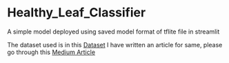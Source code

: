 # Healthy_Leaf_Classifier
A simple model deployed using saved model format of tflite file in streamlit

The dataset used is in this [Dataset](https://www.kaggle.com/prasanshasatpathy/leaves-healthy-or-diseased)
I have written an article for same, please go through this [Medium Article](https://prasanshasatpathy.medium.com/deploying-image-classification-model-using-the-saved-model-in-the-format-of-tflite-file-and-h5-file-92bcaf299181)
